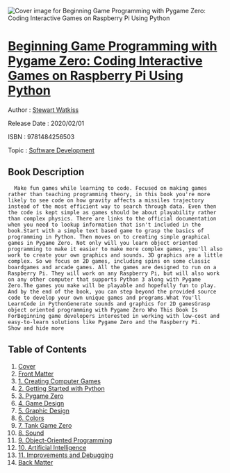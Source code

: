 ![Cover image for Beginning Game Programming with Pygame Zero: Coding Interactive Games on Raspberry Pi Using Python](https://imgdetail.ebookreading.net/cover/cover/20200215/EB9781484256503.jpg)

[Beginning Game Programming with Pygame Zero: Coding Interactive Games on Raspberry Pi Using Python](https://ebookreading.net/view/book/Beginning+Game+Programming+with+Pygame+Zero%3A+Coding+Interactive+Games+on+Raspberry+Pi+Using+Python-EB9781484256503_1.html "Beginning Game Programming with Pygame Zero: Coding Interactive Games on Raspberry Pi Using Python")
====================================================================================================================

Author : [Stewart Watkiss](https://ebookreading.net/search/author/Stewart+Watkiss)

Release Date : 2020/02/01

ISBN : 9781484256503

Topic : [Software Development](https://ebookreading.net/search/category/software-development)

Book Description
-----------------

      Make fun games while learning to code. Focused on making games rather than teaching programming theory, in this book you're more likely to see code on how gravity affects a missiles trajectory instead of the most efficient way to search through data. Even then the code is kept simple as games should be about playability rather than complex physics. There are links to the official documentation when you need to lookup information that isn't included in the book.Start with a simple text based game to grasp the basics of programming in Python. Then moves on to creating simple graphical games in Pygame Zero. Not only will you learn object oriented programming to make it easier to make more complex games, you'll also work to create your own graphics and sounds. 3D graphics are a little complex. So we focus on 2D games, including spins on some classic boardgames and arcade games. All the games are designed to run on a Raspberry Pi. They will work on any Raspberry Pi, but will also work on any other computer that supports Python 3 along with Pygame Zero.The games you make will be playable and hopefully fun to play. And by the end of the book, you can step beyond the provided source code to develop your own unique games and programs.What You'll LearnCode in PythonGenerate sounds and graphics for 2D gamesGrasp object oriented programming with Pygame Zero Who This Book Is ForBeginning game developers interested in working with low-cost and easy-to-learn solutions like Pygame Zero and the Raspberry Pi.           Show and hide more                
Table of Contents
-----------------

1. [Cover](https://ebookreading.net/view/book/Beginning+Game+Programming+with+Pygame+Zero%3A+Coding+Interactive+Games+on+Raspberry+Pi+Using+Python-EB9781484256503_1.html)
1. [Front Matter](https://ebookreading.net/view/book/Beginning+Game+Programming+with+Pygame+Zero%3A+Coding+Interactive+Games+on+Raspberry+Pi+Using+Python-EB9781484256503_2.html)
1. [1. Creating Computer Games](https://ebookreading.net/view/book/Beginning+Game+Programming+with+Pygame+Zero%3A+Coding+Interactive+Games+on+Raspberry+Pi+Using+Python-EB9781484256503_3.html)
1. [2. Getting Started with Python](https://ebookreading.net/view/book/Beginning+Game+Programming+with+Pygame+Zero%3A+Coding+Interactive+Games+on+Raspberry+Pi+Using+Python-EB9781484256503_4.html)
1. [3. Pygame Zero](https://ebookreading.net/view/book/Beginning+Game+Programming+with+Pygame+Zero%3A+Coding+Interactive+Games+on+Raspberry+Pi+Using+Python-EB9781484256503_5.html)
1. [4. Game Design](https://ebookreading.net/view/book/Beginning+Game+Programming+with+Pygame+Zero%3A+Coding+Interactive+Games+on+Raspberry+Pi+Using+Python-EB9781484256503_6.html)
1. [5. Graphic Design](https://ebookreading.net/view/book/Beginning+Game+Programming+with+Pygame+Zero%3A+Coding+Interactive+Games+on+Raspberry+Pi+Using+Python-EB9781484256503_7.html)
1. [6. Colors](https://ebookreading.net/view/book/Beginning+Game+Programming+with+Pygame+Zero%3A+Coding+Interactive+Games+on+Raspberry+Pi+Using+Python-EB9781484256503_8.html)
1. [7. Tank Game Zero](https://ebookreading.net/view/book/Beginning+Game+Programming+with+Pygame+Zero%3A+Coding+Interactive+Games+on+Raspberry+Pi+Using+Python-EB9781484256503_9.html)
1. [8. Sound](https://ebookreading.net/view/book/Beginning+Game+Programming+with+Pygame+Zero%3A+Coding+Interactive+Games+on+Raspberry+Pi+Using+Python-EB9781484256503_10.html)
1. [9. Object-Oriented Programming](https://ebookreading.net/view/book/Beginning+Game+Programming+with+Pygame+Zero%3A+Coding+Interactive+Games+on+Raspberry+Pi+Using+Python-EB9781484256503_11.html)
1. [10. Artificial Intelligence](https://ebookreading.net/view/book/Beginning+Game+Programming+with+Pygame+Zero%3A+Coding+Interactive+Games+on+Raspberry+Pi+Using+Python-EB9781484256503_12.html)
1. [11. Improvements and Debugging](https://ebookreading.net/view/book/Beginning+Game+Programming+with+Pygame+Zero%3A+Coding+Interactive+Games+on+Raspberry+Pi+Using+Python-EB9781484256503_13.html)
1. [Back Matter](https://ebookreading.net/view/book/Beginning+Game+Programming+with+Pygame+Zero%3A+Coding+Interactive+Games+on+Raspberry+Pi+Using+Python-EB9781484256503_14.html)
